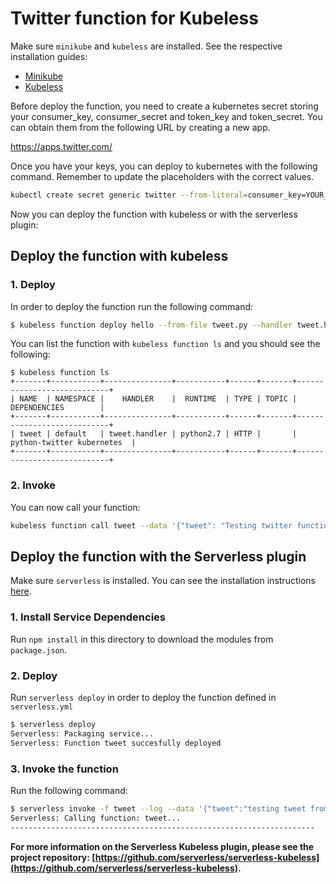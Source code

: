 # Twitter function for Kubeless

Make sure `minikube` and `kubeless` are installed. See the respective installation guides:
* [Minikube](https://github.com/kubernetes/minikube#installation)
* [Kubeless](https://github.com/kubeless/kubeless/blob/master/README.md#usage)

Before deploy the function, you need to create a kubernetes secret storing your consumer_key, consumer_secret and token_key and token_secret. You can obtain them from the following URL by creating a new app.

https://apps.twitter.com/

Once you have your keys, you can deploy to kubernetes with the following command. Remember to update the placeholders with the correct values.

```bash
kubectl create secret generic twitter --from-literal=consumer_key=YOUR_CONSUME_KEY --from-literal=consumer_secret=YOUR_CONSUME_SECRET --from-literal=token_key=YOUR_TOKEN_KEY --from-literal=token_secret=YOUR_TOKEN_SECRET
```

Now you can deploy the function with kubeless or with the serverless plugin:

## Deploy the function with kubeless

### 1. Deploy

In order to deploy the function run the following command:

```bash
$ kubeless function deploy hello --from-file tweet.py --handler tweet.handler --runtime python2.7 --trigger-http --dependencies requirements.txt
```

You can list the function with `kubeless function ls` and you should see the following:

```
$ kubeless function ls
+-------+-----------+---------------+-----------+------+-------+----------------------------+
| NAME  | NAMESPACE |    HANDLER    |  RUNTIME  | TYPE | TOPIC |        DEPENDENCIES        |
+-------+-----------+---------------+-----------+------+-------+----------------------------+
| tweet | default   | tweet.handler | python2.7 | HTTP |       | python-twitter kubernetes  |
+-------+-----------+---------------+-----------+------+-------+----------------------------+
```

### 2. Invoke
You can now call your function:

```bash
kubeless function call tweet --data '{"tweet": "Testing twitter function from kubeless!"}'
```

## Deploy the function with the Serverless plugin

Make sure `serverless` is installed. You can see the installation instructions [here](https://github.com/serverless/serverless#quick-start).

### 1. Install Service Dependencies
Run `npm install` in this directory to download the modules from `package.json`.

### 2. Deploy
Run `serverless deploy` in order to deploy the function defined in `serverless.yml`

```bash
$ serverless deploy
Serverless: Packaging service...
Serverless: Function tweet succesfully deployed
```

### 3. Invoke the function

Run the following command:

```bash
$ serverless invoke -f tweet --log --data '{"tweet":"testing tweet from serverless kubeless plugin"}'
Serverless: Calling function: tweet...
--------------------------------------------------------------------
```

**For more information on the Serverless Kubeless plugin, please see the project repository: [https://github.com/serverless/serverless-kubeless](https://github.com/serverless/serverless-kubeless).**
